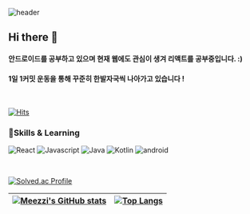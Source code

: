 

![header](https://capsule-render.vercel.app/api?type=waving&color=auto&height=300&section=header&text=Meezzi&fontSize=90)


## Hi there 👋 
#### 안드로이드를 공부하고 있으며 현재 웹에도 관심이 생겨 리액트를 공부중입니다. :)
#### 1일 1커밋 운동을 통해 꾸준히 한발자국씩 나아가고 있습니다 !
</br>

[![Hits](https://hits.seeyoufarm.com/api/count/incr/badge.svg?url=https%3A%2F%2Fgithub.com%2FMeezzi&count_bg=%23697DB6&title_bg=%23555555&icon=&icon_color=%23E7E7E7&title=hits&edge_flat=false)](https://hits.seeyoufarm.com)

### 📝Skills & Learning

![React](https://img.shields.io/badge/React-61DAFB.svg?style=for-the-badge&logo=React&logoColor=white)
![Javascript](https://img.shields.io/badge/Javascript-F7DF1E.svg?style=for-the-badge&logo=Javascript&logoColor=white)
![Java](https://img.shields.io/badge/Java-007396?style=for-the-badge&logo=Java&logoColor=white)
![Kotlin](https://img.shields.io/badge/Kotlin-0095D5?&style=for-the-badge&logo=kotlin&logoColor=white)
![android](https://img.shields.io/badge/Android-3DDC84?style=for-the-badge&logo=android&logoColor=white)

</br>



[![Solved.ac Profile](http://mazassumnida.wtf/api/v2/generate_badge?boj=alswlrkswl)](https://solved.ac/alswlrkswl/)


[![Meezzi's GitHub stats](https://github-readme-stats.vercel.app/api?username=Meezzi&show_icons=true&bg_color=e9d8d4&title_color=8d192b&text_bold=bold&text_color=a2685d&icon_color=862931)](https://github.com/Meezzi/github-readme-stats)|[![Top Langs](https://github-readme-stats-git-masterrstaa-rickstaa.vercel.app/api/top-langs?username=Meezzi&layout=compact&show_icons=true&bg_color=e9d8d4&title_color=8d192b&text_bold=bold&text_color=a2685d&icon_color=862931)](https://github.com/Meezzi/github-readme-stats)
:-:|:-:|






<!--
**Kminzzi/KMinzzi** is a ✨ _special_ ✨ repository because its `README.md` (this file) appears on your GitHub profile.


Here are some ideas to get you started:
- 🔭 I’m currently working on ...
- 🌱 I’m currently learning ...
- 👯 I’m looking to collaborate on ...
- 🤔 I’m looking for help with ...
- 💬 Ask me about ...
- 📫 How to reach me: ...
- 😄 Pronouns: ...
- ⚡ Fun fact: ...
-->
